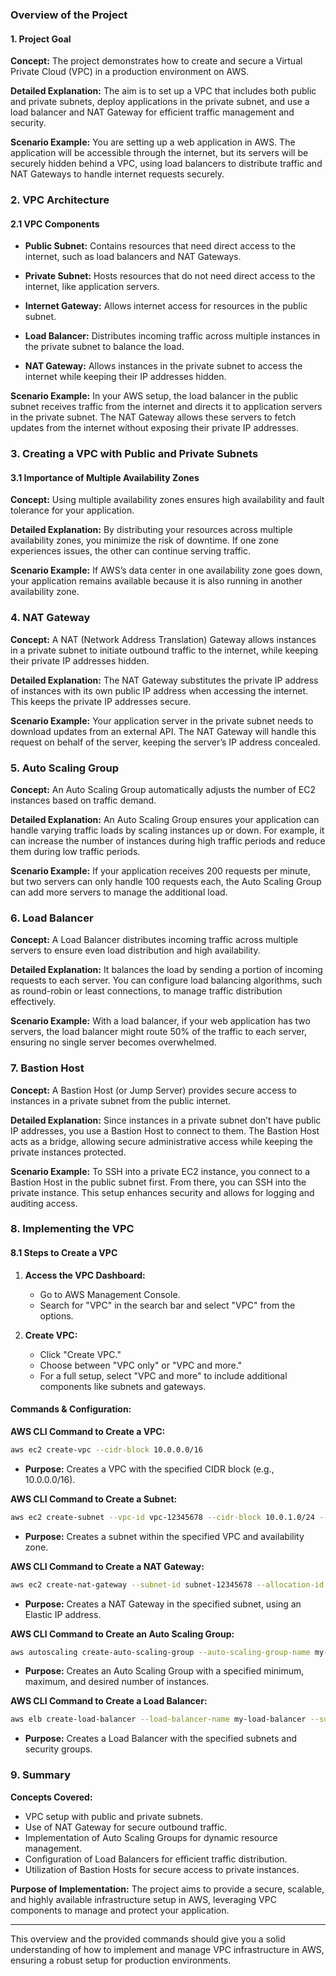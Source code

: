 ### **Overview of the Project**

#### **1. Project Goal**
**Concept:**
The project demonstrates how to create and secure a Virtual Private Cloud (VPC) in a production environment on AWS.

**Detailed Explanation:**
The aim is to set up a VPC that includes both public and private subnets, deploy applications in the private subnet, and use a load balancer and NAT Gateway for efficient traffic management and security.

**Scenario Example:**
You are setting up a web application in AWS. The application will be accessible through the internet, but its servers will be securely hidden behind a VPC, using load balancers to distribute traffic and NAT Gateways to handle internet requests securely.

### **2. VPC Architecture**

#### **2.1 VPC Components**

- **Public Subnet:**
  Contains resources that need direct access to the internet, such as load balancers and NAT Gateways.

- **Private Subnet:**
  Hosts resources that do not need direct access to the internet, like application servers.

- **Internet Gateway:**
  Allows internet access for resources in the public subnet.

- **Load Balancer:**
  Distributes incoming traffic across multiple instances in the private subnet to balance the load.

- **NAT Gateway:**
  Allows instances in the private subnet to access the internet while keeping their IP addresses hidden.

**Scenario Example:**
In your AWS setup, the load balancer in the public subnet receives traffic from the internet and directs it to application servers in the private subnet. The NAT Gateway allows these servers to fetch updates from the internet without exposing their private IP addresses.

### **3. Creating a VPC with Public and Private Subnets**

#### **3.1 Importance of Multiple Availability Zones**

**Concept:**
Using multiple availability zones ensures high availability and fault tolerance for your application.

**Detailed Explanation:**
By distributing your resources across multiple availability zones, you minimize the risk of downtime. If one zone experiences issues, the other can continue serving traffic.

**Scenario Example:**
If AWS’s data center in one availability zone goes down, your application remains available because it is also running in another availability zone.

### **4. NAT Gateway**

**Concept:**
A NAT (Network Address Translation) Gateway allows instances in a private subnet to initiate outbound traffic to the internet, while keeping their private IP addresses hidden.

**Detailed Explanation:**
The NAT Gateway substitutes the private IP address of instances with its own public IP address when accessing the internet. This keeps the private IP addresses secure.

**Scenario Example:**
Your application server in the private subnet needs to download updates from an external API. The NAT Gateway will handle this request on behalf of the server, keeping the server’s IP address concealed.

### **5. Auto Scaling Group**

**Concept:**
An Auto Scaling Group automatically adjusts the number of EC2 instances based on traffic demand.

**Detailed Explanation:**
An Auto Scaling Group ensures your application can handle varying traffic loads by scaling instances up or down. For example, it can increase the number of instances during high traffic periods and reduce them during low traffic periods.

**Scenario Example:**
If your application receives 200 requests per minute, but two servers can only handle 100 requests each, the Auto Scaling Group can add more servers to manage the additional load.

### **6. Load Balancer**

**Concept:**
A Load Balancer distributes incoming traffic across multiple servers to ensure even load distribution and high availability.

**Detailed Explanation:**
It balances the load by sending a portion of incoming requests to each server. You can configure load balancing algorithms, such as round-robin or least connections, to manage traffic distribution effectively.

**Scenario Example:**
With a load balancer, if your web application has two servers, the load balancer might route 50% of the traffic to each server, ensuring no single server becomes overwhelmed.

### **7. Bastion Host**

**Concept:**
A Bastion Host (or Jump Server) provides secure access to instances in a private subnet from the public internet.

**Detailed Explanation:**
Since instances in a private subnet don’t have public IP addresses, you use a Bastion Host to connect to them. The Bastion Host acts as a bridge, allowing secure administrative access while keeping the private instances protected.

**Scenario Example:**
To SSH into a private EC2 instance, you connect to a Bastion Host in the public subnet first. From there, you can SSH into the private instance. This setup enhances security and allows for logging and auditing access.

### **8. Implementing the VPC**

#### **8.1 Steps to Create a VPC**

1. **Access the VPC Dashboard:**
   - Go to AWS Management Console.
   - Search for "VPC" in the search bar and select "VPC" from the options.

2. **Create VPC:**
   - Click "Create VPC."
   - Choose between "VPC only" or "VPC and more."
   - For a full setup, select "VPC and more" to include additional components like subnets and gateways.

#### **Commands & Configuration:**

**AWS CLI Command to Create a VPC:**
```bash
aws ec2 create-vpc --cidr-block 10.0.0.0/16
```
- **Purpose:** Creates a VPC with the specified CIDR block (e.g., 10.0.0.0/16).

**AWS CLI Command to Create a Subnet:**
```bash
aws ec2 create-subnet --vpc-id vpc-12345678 --cidr-block 10.0.1.0/24 --availability-zone us-west-2a
```
- **Purpose:** Creates a subnet within the specified VPC and availability zone.

**AWS CLI Command to Create a NAT Gateway:**
```bash
aws ec2 create-nat-gateway --subnet-id subnet-12345678 --allocation-id eipalloc-12345678
```
- **Purpose:** Creates a NAT Gateway in the specified subnet, using an Elastic IP address.

**AWS CLI Command to Create an Auto Scaling Group:**
```bash
aws autoscaling create-auto-scaling-group --auto-scaling-group-name my-asg --launch-configuration-name my-launch-config --min-size 1 --max-size 3 --desired-capacity 2 --vpc-zone-identifier subnet-12345678
```
- **Purpose:** Creates an Auto Scaling Group with a specified minimum, maximum, and desired number of instances.

**AWS CLI Command to Create a Load Balancer:**
```bash
aws elb create-load-balancer --load-balancer-name my-load-balancer --subnets subnet-12345678 --security-groups sg-12345678
```
- **Purpose:** Creates a Load Balancer with the specified subnets and security groups.

### **9. Summary**

**Concepts Covered:**
- VPC setup with public and private subnets.
- Use of NAT Gateway for secure outbound traffic.
- Implementation of Auto Scaling Groups for dynamic resource management.
- Configuration of Load Balancers for efficient traffic distribution.
- Utilization of Bastion Hosts for secure access to private instances.

**Purpose of Implementation:**
The project aims to provide a secure, scalable, and highly available infrastructure setup in AWS, leveraging VPC components to manage and protect your application.

---

This overview and the provided commands should give you a solid understanding of how to implement and manage VPC infrastructure in AWS, ensuring a robust setup for production environments.
